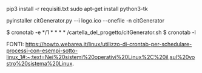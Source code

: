 pip3 install -r requisiti.txt
sudo apt-get install python3-tk

pyinstaller citGenerator.py --i logo.ico --onefile -n citGenerator

$ cronotab -e
*/1 * * * * /cartella_del_progetto/citGenerator.sh
$ cronotab -l


FONTI:
https://howto.webarea.it/linux/utilizzo-di-crontab-per-schedulare-processi-con-esempi-sotto-linux_1#:~:text=Nei%20sistemi%20operativi%20Linux%2C%20il,sul%20vostro%20sistema%20Linux.